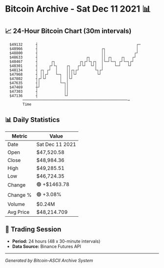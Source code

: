 # Bitcoin Archive - Sat Dec 11 2021 📊

## 📈 24-Hour Bitcoin Chart (30m intervals)

```
  $49132      ┤                                             ┌─ 
  $48966      ┤                             ┌┐              │  
  $48800      ┤                             ││             ┌┘  
  $48633      ┤                      ┌┐     ││ ┌┐    ┌┐   ┌┘   
  $48467      ┤      ┌┐           ┌┐┌┘└┐┌┐  │└─┘└─┐ ┌┘└─┐┌┘    
  $48301      ┤     ┌┘└┐    ┌┐   ┌┘└┘  └┘│  │     └─┘   └┘     
  $48134      ┤ ┌┐ ┌┘  │    ││┌┐┌┘       └┐┌┘                  
  $47968      ┤ ││┌┘   └─┐  │││└┘         └┘                   
  $47802      ┤┌┘└┘      │  │└┘                                
  $47635      ┤│         └─┐│                                  
  $47469      ┼┘           ││                                  
  $47303      ┤            ││                                  
  $47136      ┤            └┘                                  
        ────────────────────────────────────────────────→
        Time
```

## 📊 Daily Statistics

| Metric | Value |
|--------|-------|
| Date | Sat Dec 11 2021 |
| Open | $47,520.58 |
| Close | $48,984.36 |
| High | $49,285.51 |
| Low | $46,724.35 |
| Change | 🟢 +$1463.78 |
| Change % | 🟢 +3.08% |
| Volume | $0.24M |
| Avg Price | $48,214.709 |

## 📅 Trading Session

- **Period:** 24 hours (48 x 30-minute intervals)
- **Data Source:** Binance Futures API

---
*Generated by Bitcoin-ASCII Archive System*
